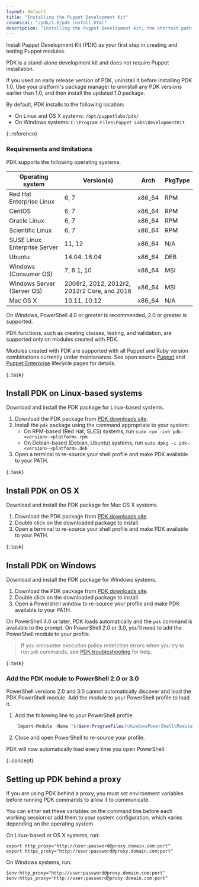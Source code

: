 ```yaml
---
layout: default
title: "Installing the Puppet Development Kit"
canonical: "/pdk/1.0/pdk_install.html"
description: "Installing the Puppet Development Kit, the shortest path to developing better Puppet code."
---
```


[troubleshoot]: ./pdk_troubleshooting.html

Install Puppet Development Kit (PDK) as your first step in creating and testing Puppet modules.

PDK is a stand-alone development kit and does not require Puppet installation.

If you used an early release version of PDK, uninstall it before installing PDK 1.0. Use your platform's package manager to uninstall any PDK versions earlier than 1.0, and then install the updated 1.0 package.

By default, PDK installs to the following location:

* On Linux and OS X systems: `/opt/puppetlabs/pdk/`
* On Windows systems: `C:\Program Files\Puppet Labs\DevelopmentKit`

{:.reference}
### Requirements and limitations

PDK supports the following operating systems.

| Operating system | Version(s) | Arch | PkgType |
| ---------------- | ---------- | ---- | ------- |
| Red Hat Enterprise Linux | 6, 7 | x86_64 | RPM |
| CentOS | 6, 7 | x86_64 | RPM |
| Oracle Linux | 6, 7 | x86_64 | RPM |
| Scientific Linux | 6, 7 | x86_64 | RPM |
| SUSE Linux Enterprise Server | 11, 12 | x86_64 | N/A |
| Ubuntu | 14.04. 16.04 | x86_64 | DEB |
| Windows (Consumer OS) | 7, 8.1, 10 | x86_64 | MSI |
| Windows Server (Server OS) | 2008r2, 2012, 2012r2, 2012r2 Core, and 2016 | x86_64 | MSI |
| Mac OS X | 10.11, 10.12 | x86_64 | N/A |

On Windows, PowerShell 4.0 or greater is recommended, 2.0 or greater is supported.

PDK functions, such as creating classes, testing, and validation, are supported only on modules created with PDK.

Modules created with PDK are supported with all Puppet and Ruby version combinations currently under maintenance. See open source [Puppet](https://docs.puppet.com/puppet/latest/about_agent.html) and [Puppet Enterprise](https://puppet.com/misc/puppet-enterprise-lifecycle) lifecycle pages for details.

{:.task}
## Install PDK on Linux-based systems

Download and install the PDK package for Linux-based systems.

1. Download the PDK package from [PDK downloads site](https://puppet.com/download-puppet-development-kit).
1. Install the `pdk` package using the command appropriate to your system:
   * On RPM-based (Red Hat, SLES) systems, run `sudo rpm -ivh pdk-<version>-<platform>.rpm`
   * On Debian-based (Debian, Ubuntu) systems, run `sudo dpkg -i pdk-<version>-<platform>.deb`
1. Open a terminal to re-source your shell profile and make PDK available to your PATH.

{:.task}
## Install PDK on OS X

Download and install the PDK package for Mac OS X systems.

1. Download the PDK package from [PDK downloads site](https://puppet.com/download-puppet-development-kit).
1. Double click on the downloaded package to install.
2. Open a terminal to re-source your shell profile and make PDK available to your PATH.

{:.task}
## Install PDK on Windows

Download and install the PDK package for Windows systems.

1. Download the PDK package from [PDK downloads site](https://puppet.com/download-puppet-development-kit).
1. Double click on the downloaded package to install.
1. Open a Powershell window to re-source your profile and make PDK available to your PATH.

On PowerShell 4.0 or later, PDK loads automatically and the `pdk` command is available to the prompt. On PowerShell 2.0 or 3.0, you'll need to add the PowerShell module to your profile.

> If you encounter execution policy restriction errors when you try to run `pdk` commands, see [PDK troubleshooting][troubleshoot] for help.

{:.task}
### Add the PDK module to PowerShell 2.0 or 3.0

PowerShell versions 2.0 and 3.0 cannot automatically discover and load the PDK PowerShell module. Add the module to your PowerShell profile to load it.

1. Add the following line to your PowerShell profile:

   ``` powershell
   `Import-Module -Name "$($env:ProgramFiles)\WindowsPowerShell\Modules\PuppetDevelopmentKit"`
   ```

2. Close and open PowerShell to re-source your profile.

PDK will now automatically load every time you open PowerShell. 

{:.concept}
## Setting up PDK behind a proxy

If you are using PDK behind a proxy, you must set environment variables before running PDK commands to allow it to communicate.

You can either set these variables on the command line before each working session or add them to your system configuration, which varies depending on the operating system.

On Linux-based or OS X systems, run:

```
export http_proxy="http://user:password@proxy.domain.com:port"
export https_proxy="http://user:password@proxy.domain.com:port"
```

On Windows systems, run:

```
$env:http_proxy="http://user:password@proxy.domain.com:port"
$env:https_proxy="http://user:password@proxy.domain.com:port"
```
